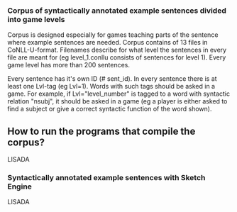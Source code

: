 ### Corpus of syntactically annotated example sentences divided into game levels
Corpus is designed especially for games teaching parts of the sentence where example sentences are needed. Corpus contains of 13 files in CoNLL-U-format. Filenames describe for what level the sentences in every file are meant for (eg level_1.conllu consists of sentences for level 1). Every game level has more than 200 sentences.

Every sentence has it's own ID (# sent_id). In every sentence there is at least one Lvl-tag (eg Lvl=1). Words with such tags should be asked in a game. For example, if Lvl="level_number" is tagged to a word with syntactic relation "nsubj", it should be asked in a game (eg a player is either asked to find a subject or give a correct syntactic function of the word shown).

## How to run the programs that compile the corpus?
LISADA

### Syntactically annotated example sentences with Sketch Engine
LISADA

